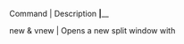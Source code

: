 Command | Description
________|__________

new <file> & vnew <file> | Opens a new split window with

